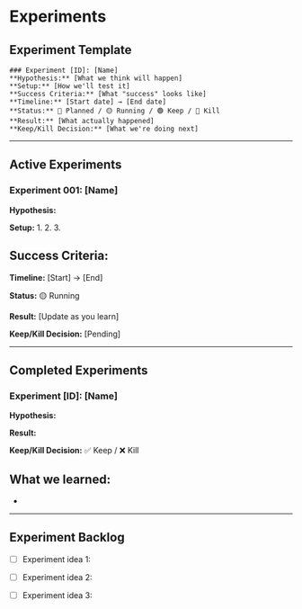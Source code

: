 # Experiments

## Experiment Template
```
### Experiment [ID]: [Name]
**Hypothesis:** [What we think will happen]
**Setup:** [How we'll test it]
**Success Criteria:** [What "success" looks like]
**Timeline:** [Start date] → [End date]
**Status:** 🔵 Planned / 🟡 Running / 🟢 Keep / 🔴 Kill
**Result:** [What actually happened]
**Keep/Kill Decision:** [What we're doing next]
```

---

## Active Experiments

### Experiment 001: [Name]
**Hypothesis:** 

**Setup:**
1. 
2. 
3. 

**Success Criteria:**
- 

**Timeline:** [Start] → [End]

**Status:** 🟡 Running

**Result:** [Update as you learn]

**Keep/Kill Decision:** [Pending]

---

## Completed Experiments

### Experiment [ID]: [Name]
**Hypothesis:** 

**Result:** 

**Keep/Kill Decision:** ✅ Keep / ❌ Kill

**What we learned:**
- 
- 

---

## Experiment Backlog
- [ ] Experiment idea 1:
- [ ] Experiment idea 2:
- [ ] Experiment idea 3:

